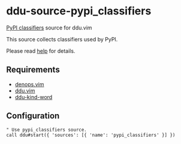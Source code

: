 # ddu-source-pypi_classifiers

[PyPI classifiers](https://pypi.org/classifiers/) source for ddu.vim

This source collects classifiers used by PyPI.

Please read [help](doc/ddu-source-pypi_classifiers.txt) for details.

## Requirements

- [denops.vim](https://github.com/vim-denops/denops.vim)
- [ddu.vim](https://github.com/Shougo/ddu.vim)
- [ddu-kind-word](https://github.com/Shougo/ddu-kind-word)

## Configuration

```vim
" Use pypi_classifiers source.
call ddu#start({ 'sources': [{ 'name': 'pypi_classifiers' }] })
```
